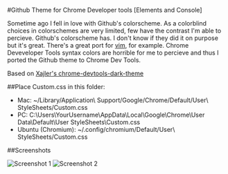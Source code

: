 #Github Theme for Chrome Developer tools [Elements and Console]

Sometime ago I fell in love with Github's colorscheme. As a colorblind
choices in colorschemes are very limited, few have the contrast
I'm able to percieve. Github's colorscheme has. I don't know if they did
it on purpose but it's great. There's a great port for
[vim](https://github.com/endel/vim-github-colorscheme), for example.
Chrome Deveveloper Tools syntax colors are horrible for me to percieve and
thus I ported the Github theme to Chrome Dev Tools.

Based on [Xajler's chrome-devtools-dark-theme
](https://bitbucket.org/xajler/chrome-devtools-dark-theme)

##Place Custom.css in this folder:

* Mac: ~/Library/Application\ Support/Google/Chrome/Default/User\ StyleSheets/Custom.css
* PC: C:\Users\YourUsername\AppData\Local\Google\Chrome\User Data\Default\User StyleSheets\Custom.css
* Ubuntu (Chromium): ~/.config/chromium/Default/User\ StyleSheets/Custom.css

##Screenshots

![Screenshot 1](https://raw.github.com/jellea/chrome-devtools-github-theme/master/screenshot1.png)
![Screenshot 2](https://raw.github.com/jellea/chrome-devtools-github-theme/master/screenshot2.png)
